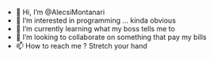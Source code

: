 - 👋 Hi, I’m @AlecsiMontanari
- 👀 I’m interested in programming ... kinda obvious 
- 🌱 I’m currently learning what my boss tells me to
- 💞️ I’m looking to collaborate on something that pay my bills
- 📫 How to reach me ? Stretch your hand

<!---
AlecsiMontanari/AlecsiMontanari is a ✨ special ✨ repository because its `README.md` (this file) appears on your GitHub profile.
You can click the Preview link to take a look at your changes.
--->
